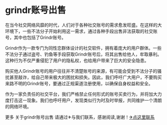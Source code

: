 # grindr账号出售

在当今社交网络风靡的时代，人们对于各种社交账号的需求愈发旺盛。在这样的大环境下，一些不法分子开始利用这一需求，通过各种手段出售非法获取的社交账号，其中也包括了Grindr账号。

Grindr作为一款专门为同性恋群体设计的社交软件，拥有着庞大的用户群体。一些不法分子通过盗号、钓鱼等手段获取Grindr账号后，将其出售给他人，牟取暴利。这种行为不仅严重侵犯了用户的隐私权，也给用户带来了巨大的安全隐患。

购买他人Grindr账号的用户往往并不清楚账号的来源，有可能会受到不法分子的骚扰甚至敲诈，给自己带来极大的困扰和损失。因此，我们呼吁广大用户，不要购买来路不明的Grindr账号，要通过正规渠道注册使用，以确保自身权益和安全。

作为一家负责任的社交平台，我们严格禁止任何形式的账号买卖行为，并将加大力度打击这一现象。我们也呼吁用户，发现类似行为时及时举报，共同维护一个清朗的网络环境。

更多 关于grindr账号出售 请通过✈与我们联系，感谢阅读,谢谢！[✈点这里联系](https://b.k02.cc)